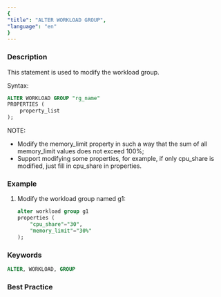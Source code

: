 ```yaml
---
{
"title": "ALTER WORKLOAD GROUP",
"language": "en"
}
---
```


<!--
Licensed to the Apache Software Foundation (ASF) under one
or more contributor license agreements. See the NOTICE file
distributed with this work for additional information
regarding copyright ownership. The ASF licenses this file
to you under the Apache License, Version 2.0 (the
"License"); you may not use this file except in compliance
with the License. You may obtain a copy of the License at

  http://www.apache.org/licenses/LICENSE-2.0

Unless required by applicable law or agreed to in writing,
software distributed under the License is distributed on an
"AS IS" BASIS, WITHOUT WARRANTIES OR CONDITIONS OF ANY
KIND, either express or implied. See the License for the
specific language governing permissions and limitations
under the License.
-->



 

### Description

This statement is used to modify the workload group.

Syntax:

```sql
ALTER WORKLOAD GROUP "rg_name"
PROPERTIES (
    property_list
);
```

NOTE:

* Modify the memory_limit property in such a way that the sum of all memory_limit values does not exceed 100%;
* Support modifying some properties, for example, if only cpu_share is modified, just fill in cpu_share in properties.

### Example

1. Modify the workload group named g1:

    ```sql
    alter workload group g1
    properties (
        "cpu_share"="30",
        "memory_limit"="30%"
    );
    ```

### Keywords

```sql
ALTER, WORKLOAD, GROUP
```

### Best Practice
